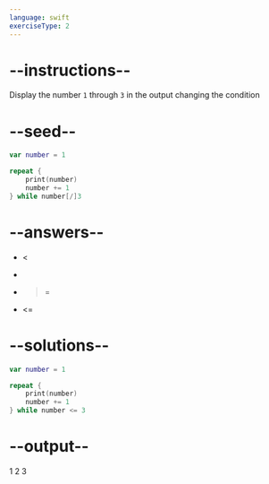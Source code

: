 ```yaml
---
language: swift
exerciseType: 2
---
```


# --instructions--

Display the number `1` through `3` in the output changing the condition

# --seed--

```swift
var number = 1

repeat {
    print(number)
    number += 1
} while number[/]3
```

# --answers--

-  < 
-  > 
-  >= 
-  <= 

# --solutions--

```swift
var number = 1

repeat {
    print(number)
    number += 1
} while number <= 3
```

# --output--

1
2
3
